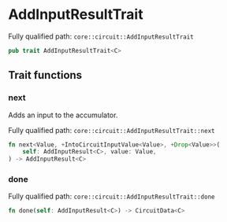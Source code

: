 # AddInputResultTrait

Fully qualified path: `core::circuit::AddInputResultTrait`

```rust
pub trait AddInputResultTrait<C>
```

## Trait functions

### next

Adds an input to the accumulator.

Fully qualified path: `core::circuit::AddInputResultTrait::next`

```rust
fn next<Value, +IntoCircuitInputValue<Value>, +Drop<Value>>(
    self: AddInputResult<C>, value: Value,
) -> AddInputResult<C>
```


### done

Fully qualified path: `core::circuit::AddInputResultTrait::done`

```rust
fn done(self: AddInputResult<C>) -> CircuitData<C>
```


